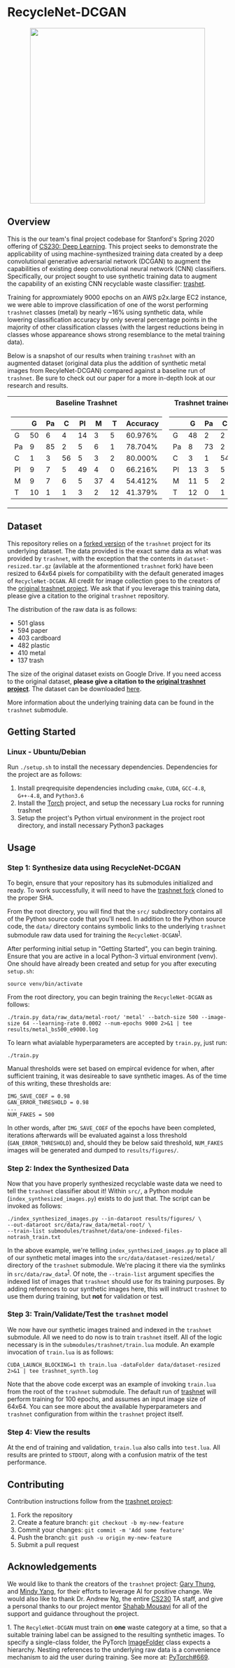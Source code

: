 # RecycleNet-DCGAN

<p align="center">
    <img src="https://user-images.githubusercontent.com/16138987/85941258-b35dc300-b8d6-11ea-8d7c-6c37955a1ee2.png"  style="width:400px;"/>
</p>

## Overview

This is the our team's final project codebase for Stanford's Spring 2020 offering of [CS230: Deep Learning](http://cs230.stanford.edu/). This project seeks to demonstrate the applicability of using machine-synthesized training data created by a deep convolutional generative adversarial network (DCGAN) to augment the capabilities of existing deep convolutional neural network (CNN) classifiers. Specifically, our project sought to use synthetic training data to augment the capability of an existing CNN recyclable waste classifier: [trashet](https://github.com/garythung/trashnet).

Training for approxmiately 9000 epochs on an AWS p2x.large EC2 instance, we were able to improve classification of one of the worst performing `trashnet` classes (metal) by nearly ~16% using synthetic data, while lowering classification accuracy by only several percentage points in the majority of other classification classes (with the largest reductions being in classes whose appareance shows strong resemblance to the metal training data).

Below is a snapshot of our results when training `trashnet` with an augmented dataset (original data plus the addition of synthetic metal images from RecyleNet-DCGAN) compared against a baseline run of `trashnet`. Be sure to check out our paper for a more in-depth look at our research and results.

<table>
<tr><th>Baseline Trashnet</th><th>Trashnet trained with augmented dataset</th>
<tr><td>

|   |G|Pa|C|Pl|M|T|Accuracy|
|---|---|---|---|---|---|---|---|
|G|50|6|4|14|3|5|60.976%|
|Pa|9|85|2|5|6|1|78.704%|
|C|1|3|56|5|3|2|80.000%|
|Pl|9|7|5|49|4|0|66.216%|
|M|9|7|6|5|37|4|54.412%|
|T|10|1|1|3|2|12|41.379%|

</td><td>

|   |G|Pa|C|Pl|M|T|Accuracy|
|---|---|---|---|---|---|---|---|
|G|48|2|2|12|15|3|58.537%|
|Pa|8|73|2|5|19|1|67.593%|
|C|3|1|54|3|8|1|77.143%|
|Pl|13|3|5|42|9|2|56.757%|
|M|11|5|2|0|48|2|70.588%|
|T|12|0|1|2|4|10|34.483%|


</td></tr></table>

## Dataset
This repository relies on a [forked version](https://github.com/Cam2337/trashnet) of the `trashnet` project for its underlying dataset. The data provided is the exact same data as what was provided by `trashnet`, with the exception that the contents in `dataset-resized.tar.gz` (avilable at the aformentioned `trashnet` fork) have been resized to 64x64 pixels for compatibility with the default generated images of `RecycleNet-DCGAN`. All credit for image collection goes to the creators of the [original trashnet project](https://github.com/garythung/trashnet). We ask that if you leverage this training data, please give a citation to the original `trashnet` repository.

The distribution of the raw data is as follows:
* 501 glass
* 594 paper
* 403 cardboard
* 482 plastic
* 410 metal
* 137 trash

The size of the original dataset exists on Google Drive. If you need access to the original dataset, **please give a citation to the [original trashnet project](https://github.com/garythung/trashnet)**. The dataset can be downloaded [here](http://drive.google.com/drive/folders/0B3P9oO5A3RvSUW9qTG11Ul83TEE).

More information about the underlying training data can be found in the `trashnet` submodule.

## Getting Started
### Linux - Ubuntu/Debian
Run `./setup.sh` to install the necessary dependencies. Dependencies for the project are as follows:

1. Install preqrequisite dependencies including `cmake`, `CUDA`, `GCC-4.8`, `G++-4.8`, and `Python3.6`
2. Install the [Torch](http://torch.ch/docs/getting-started.html) project, and setup the necessary Lua rocks for running trashnet
3. Setup the project's Python virtual environment in the project root directory, and install necessary Python3 packages

## Usage
### Step 1: Synthesize data using RecycleNet-DCGAN

To begin, ensure that your repository has its submodules initialized and ready. To work successfully, it will need to have the [trashnet fork](https://github.com/Cam2337/trashnet) cloned to the proper SHA.

From the root directory, you will find that the `src/` subdirectory contains all of the Python source code that you'll need. In addition to the Python source code, the `data/` directory contains symbolic links to the underlying `trashnet` submodule raw data used for training the `RecycleNet-DCGAN`<sup>[1](#f1)</sup>.

After performing initial setup in "Getting Started", you can begin training. Ensure that you are active in a local Python-3 virtual environment (venv). One should have already been created and setup for you after executing `setup.sh`:
```
source venv/bin/activate
```

From the root directory, you can begin training the `RecycleNet-DCGAN` as follows:
```
./train.py data/raw_data/metal-root/ 'metal' --batch-size 500 --image-size 64 --learning-rate 0.0002 --num-epochs 9000 2>&1 | tee results/metal_bs500_e9000.log
```

To learn what avialable hyperparameters are accepted by `train.py`, just run:
```
./train.py
```

Manual thresholds were set based on empircal evidence for when, after sufficient training, it was desireable to save synthetic images. As of the time of this writing, these thresholds are:
```
IMG_SAVE_COEF = 0.98
GAN_ERROR_THRESHOLD = 0.98
...
NUM_FAKES = 500
```

In other words, after `IMG_SAVE_COEF` of the epochs have been completed, iterations afterwards will be evaluated against a loss threshold (`GAN_ERROR_THRESHOLD`) and, should they be below said threshold, `NUM_FAKES` images will be generated and dumped to `results/figures/`.

### Step 2: Index the Synthesized Data

Now that you have properly synthesized recyclable waste data we need to tell the `trashnet` classifier about it! Within `src/`, a Python module  (`index_synthesized_images.py`) exists to do just that. The script can be invoked as follows:
```
./index_synthesized_images.py --in-dataroot results/figures/ \
--out-dataroot src/data/raw_data/metal-root/ \
--train-list submodules/trashnet/data/one-indexed-files-notrash_train.txt
```

In the above example, we're telling `index_synthesized_images.py` to place all of our synthetic metal images into the `src/data/dataset-resized/metal/` directory of the `trashnet` submodule. We're placing it there via the symlinks in `src/data/raw_data`<sup>[1](#f1)</sup>. Of note, the `--train-list` argument specifies the indexed list of images that `trashnet` should use for its training purposes. By adding references to our synthetic images here, this will instruct `trashnet` to use them during training, but **not** for validation or test.

### Step 3: Train/Validate/Test the `trashnet` model

We now have our synthetic images trained and indexed in the `trashnet` submodule. All we need to do now is to train `trashnet` itself. All of the logic necessary is in the `submodules/trashnet/train.lua` module. An example invocation of `train.lua` is as follows:
```
CUDA_LAUNCH_BLOCKING=1 th train.lua -dataFolder data/dataset-resized 2>&1 | tee trashnet_synth.log
```

Note that the above code excerpt was an example of invoking `train.lua` from the root of the `trashnet` submodule. The default run of [trashnet](https://github.com/Cam2337/trashnet) will perform training for 100 epochs, and assumes an input image size of 64x64. You can see more about the available hyperparameters and `trashnet` configuration from within the `trashnet` project itself.

### Step 4: View the results

At the end of training and validation, `train.lua` also calls into `test.lua`. All results are printed to `STDOUT`, along with a confusion matrix of the test performance.

## Contributing

Contribution instructions follow from the [trashnet project](https://github.com/garythung/trashnet):

1. Fork the repository
2. Create a feature branch: `git checkout -b my-new-feature`
3. Commit your changes: `git commit -m 'Add some feature'`
4. Push the branch: `git push -u origin my-new-feature`
5. Submit a pull request

## Acknowledgements

We would like to thank the creators of the `trashnet` project: [Gary Thung](https://github.com/garythung), and [Mindy Yang](https://github.com/yangmindy4), for their efforts to leverage AI for positive change. We would also like to thank Dr. Andrew Ng, the entire [CS230](http://cs230.stanford.edu/) TA staff, and give a personal thanks to our project mentor [Shahab Mousavi](https://github.com/ssmousav) for all of the support and guidance throughout the project.

<a id="f1">1.</a> The `RecyleNet-DCGAN` must train on **one** waste category at a time, so that a suitable training label can be assigned to the resulting synthetic images. To specify a single-class folder, the PyTorch [ImageFolder](https://pytorch.org/docs/stable/torchvision/datasets.html#imagefolder) class expects a hierarchy. Nesting references to the underlying raw data is a convenience mechanism to aid the user during training. See more at: [PyTorch#669]( https://github.com/pytorch/vision/issues/669).